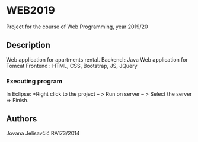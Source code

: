 # WEB2019

Project for the course of Web Programming, year 2019/20

## Description

Web application for apartments rental.
Backend : Java Web application for Tomcat
Frontend : HTML, CSS, Bootstrap, JS, JQuery


### Executing program

In Eclipse:
*Right click to the project – > Run on server – > Select the server => Finish.


## Authors

Jovana Jelisavčić RA173/2014


